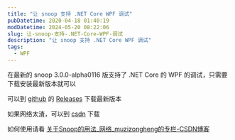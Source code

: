 ```yaml
---
title: "让 snoop 支持 .NET Core WPF 调试"
pubDatetime: 2020-04-18 01:40:19
modDatetime: 2024-05-20 08:22:06
slug: 让-snoop-支持-.NET-Core-WPF-调试
description: "让 snoop 支持 .NET Core WPF 调试"
tags:
  - WPF
---
```





在最新的 snoop 3.0.0-alpha0116 版支持了 .NET Core 的 WPF 的调试，只需要下载安装最新版本就可以

<!--more-->


<!-- CreateTime:4/18/2020 9:40:19 AM -->



可以到 [github](https://github.com/snoopwpf/snoopwpf ) 的 [Releases](https://github.com/snoopwpf/snoopwpf/releases ) 下载最新版本

如果网络太渣，可以到 [csdn](https://download.csdn.net/download/lindexi_gd/12336414) 下载

如何使用请看 [关于Snoop的用法_网络_muzizongheng的专栏-CSDN博客](https://blog.csdn.net/muzizongheng/article/details/9364293 )

